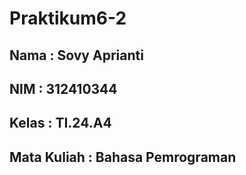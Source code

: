# Praktikum6-2
## Nama : Sovy Aprianti
## NIM : 312410344
## Kelas : TI.24.A4
## Mata Kuliah : Bahasa Pemrograman
